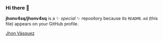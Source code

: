 ### Hi there 👋

**jhonv4sq/jhonv4sq** is a ✨ _special_ ✨ repository because its `README.md` (this file) appears on your GitHub profile.
<!-- 
Here are some ideas to get you started:

- 🔭 I’m currently working on ...
- 🌱 I’m currently learning ...
- 👯 I’m looking to collaborate on ...
- 🤔 I’m looking for help with ...
- 💬 Ask me about ...
- 📫 How to reach me: ...
- 😄 Pronouns: ...
- ⚡ Fun fact: ... -->

<script src="https://platform.linkedin.com/badges/js/profile.js" async defer type="text/javascript"></script>
<div class="badge-base LI-profile-badge" data-locale="es_ES" data-size="medium" data-theme="dark" data-type="VERTICAL" data-vanity="jhon-erick-vasquez" data-version="v1"><a class="badge-base__link LI-simple-link" href="https://es.linkedin.com/in/jhon-erick-vasquez?trk=profile-badge">Jhon Vásquez</a></div>
              
              
              

